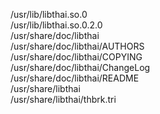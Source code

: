 /usr/lib/libthai.so.0  
/usr/lib/libthai.so.0.2.0  
/usr/share/doc/libthai  
/usr/share/doc/libthai/AUTHORS  
/usr/share/doc/libthai/COPYING  
/usr/share/doc/libthai/ChangeLog  
/usr/share/doc/libthai/README  
/usr/share/libthai  
/usr/share/libthai/thbrk.tri  
